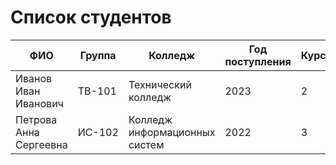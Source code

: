 # Список студентов

| ФИО | Группа | Колледж | Год поступления | Курс |
|-----|--------|---------|-----------------|------|
| Иванов Иван Иванович | ТВ-101 | Технический колледж | 2023 | 2 |
| Петрова Анна Сергеевна | ИС-102 | Колледж информационных систем | 2022 | 3 |